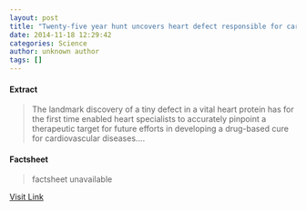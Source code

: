 ```yaml
---
layout: post
title: "Twenty-five year hunt uncovers heart defect responsible for cardiovascular diseases"
date: 2014-11-18 12:29:42
categories: Science
author: unknown author
tags: []
---
```



#### Extract
>The landmark discovery of a tiny defect in a vital heart protein has for the first time enabled heart specialists to accurately pinpoint a therapeutic target for future efforts in developing a drug-based cure for cardiovascular diseases....

#### Factsheet
>factsheet unavailable

[Visit Link](http://feeds.sciencedaily.com/~r/sciencedaily/~3/b7Wz9ZIzlcU/141118072942.htm)


